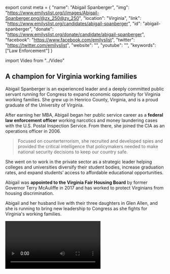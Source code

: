export const meta = {
  "name": "Abigail Spanberger",
  "img": "https://www.emilyslist.org/i/images/Abigail-Spanberger.png/@zx_250@zy_250",
  "location": "Virginia",
  "link": "https://www.emilyslist.org/candidates/abigail-spanberger",
  "id": "abigail-spanberger",
  "donate": "https://www.emilyslist.org/donate/candidate/abigail-spanberger",
  "facebook": "https://www.facebook.com/emilyslist",
  "twitter": "https://twitter.com/emilyslist",
  "website": "",
  "youtube": "",
  "keywords": ["Law Enforcement"]
}

import Video from "../Video"

## A champion for Virginia working families

Abigail Spanberger is an experienced leader and a deeply committed public servant running for Congress to expand economic opportunity for Virginia working families. She grew up in Henrico County, Virginia, and is a proud graduate of the University of Virginia.

After earning her MBA, Abigail began her public service career as a **federal law enforcement officer** working narcotics and money laundering cases with the U.S. Postal Inspection Service. From there, she joined the CIA as an operations officer in 2006.

> Focused on counterterrorism, she recruited and developed spies and provided the critical intelligence that policymakers needed to make national security decisions to keep our country safe.

She went on to work in the private sector as a strategic leader helping colleges and universities diversify their student bodies, increase graduation rates, and expand students’ access to affordable educational opportunities.

Abigail was **appointed to the Virginia Fair Housing Board** by former Governor Terry McAuliffe in 2017 and has worked to protect Virginians from housing discrimination.

Abigail and her husband live with their three daughters in Glen Allen, and she is running to bring new leadership to Congress as she fights for Virginia's working families.

<Video id="PeuJl3mBSJ0" />

## A fighter working to expand economic opportunity

Abigail is running to expand economic opportunity for all hardworking Virginians and to help create good-paying jobs. She is fighting to protect the economic security of Virginia working families and to defend the progress we’ve worked so hard to make. Abigail decided to run for Congress after listening to a friend share her fears over the repeal of the Affordable Care Act. Abigail’s friend – the father of a child with a genetic disorder – feared not just bankruptcy over medical bills but also losing access to the life-saving care her child needed. A first-time candidate, Abigail has said: “I realized that any fear or apprehension I had related to publicly campaigning, or putting myself out there…that was absolutely nothing compared to the fear that my friends feel when they think about what the future holds for their daughter.” When elected, Abigail will fight tirelessly to ensure that everyone in this country has access to affordable, quality health care.

## An opportunity to flip a seat

Abigail is challenging vulnerable Republican incumbent Congressman Dave Brat, a dangerous extremist trying to defend his record of failure to the Virginians he was elected to serve. He has voted to take away health care from millions of people, refused to face constituents who disagree with him, and gained notoriety last year when he was caught on camera complaining that “the women are in my grill no matter where I go.” Abigail is mounting a strong campaign to hold Brat accountable in a district with a powerful grassroots movement of Virginians ready to send him packing. She has what it takes to fight back and win, and to lead Virginia forward for working families. Let’s show Abigail our full support and help her flip this seat and take back the House.
